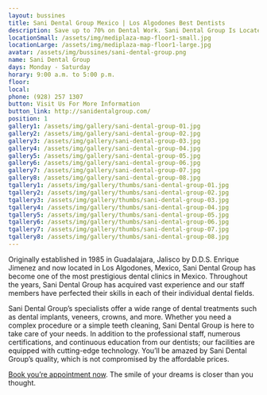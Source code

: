 ```yaml
---
layout: bussines
title: Sani Dental Group Mexico | Los Algodones Best Dentists
description: Save up to 70% on Dental Work. Sani Dental Group Is Located at Mediplaza, Los Algodones, Mexico. Contact Us and Get a Free Quote Now. 
locationSmall: /assets/img/mediplaza-map-floor1-small.jpg
locationLarge: /assets/img/mediplaza-map-floor1-large.jpg
avatar: /assets/img/bussines/sani-dental-group.png
name: Sani Dental Group
days: Monday - Saturday
horary: 9:00 a.m. to 5:00 p.m.
floor: 
local:
phone: (928) 257 1307
button: Visit Us For More Information
button_link: http://sanidentalgroup.com/
position: 1
gallery1: /assets/img/gallery/sani-dental-group-01.jpg
gallery2: /assets/img/gallery/sani-dental-group-02.jpg
gallery3: /assets/img/gallery/sani-dental-group-03.jpg
gallery4: /assets/img/gallery/sani-dental-group-04.jpg
gallery5: /assets/img/gallery/sani-dental-group-05.jpg
gallery6: /assets/img/gallery/sani-dental-group-06.jpg
gallery7: /assets/img/gallery/sani-dental-group-07.jpg
gallery8: /assets/img/gallery/sani-dental-group-08.jpg
tgallery1: /assets/img/gallery/thumbs/sani-dental-group-01.jpg
tgallery2: /assets/img/gallery/thumbs/sani-dental-group-02.jpg
tgallery3: /assets/img/gallery/thumbs/sani-dental-group-03.jpg
tgallery4: /assets/img/gallery/thumbs/sani-dental-group-04.jpg
tgallery5: /assets/img/gallery/thumbs/sani-dental-group-05.jpg
tgallery6: /assets/img/gallery/thumbs/sani-dental-group-06.jpg
tgallery7: /assets/img/gallery/thumbs/sani-dental-group-07.jpg
tgallery8: /assets/img/gallery/thumbs/sani-dental-group-08.jpg
---
```

Originally established in 1985 in Guadalajara, Jalisco by D.D.S. Enrique Jimenez and now located in Los Algodones, Mexico, Sani Dental Group has become one of the most prestigious dental clinics in Mexico. Throughout the years, Sani Dental Group has acquired vast experience and our staff members have perfected their skills in each of their individual dental fields.

Sani Dental Group’s specialists offer a wide range of dental treatments such as dental implants, veneers, crowns, and more. Whether you need a complex procedure or a simple teeth cleaning, Sani Dental Group is here to take care of your needs. In addition to the professional staff, numerous certifications, and continuous education from our dentists; our facilities are equipped with cutting-edge technology. You’ll be amazed by Sani Dental Group’s quality, which is not compromised by the affordable prices.

[Book you’re appointment now](http://sanidentalgroup.com/appointments/). The smile of your dreams is closer than you thought.